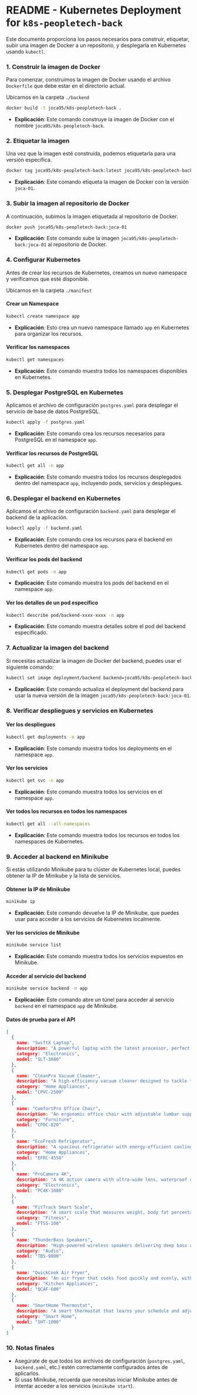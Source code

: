 # README - Kubernetes Deployment for `k8s-peopletech-back`

Este documento proporciona los pasos necesarios para construir, etiquetar, subir una imagen de Docker a un repositorio, y desplegarla en Kubernetes usando `kubectl`.

### 1. **Construir la imagen de Docker**

Para comenzar, construimos la imagen de Docker usando el archivo `Dockerfile` que debe estar en el directorio actual.

Ubicarnos en la carpeta `./backend`

```bash
docker build -t joca95/k8s-peopletech-back .
```

- **Explicación**: Este comando construye la imagen de Docker con el nombre `joca95/k8s-peopletech-back`.

### 2. **Etiquetar la imagen**

Una vez que la imagen esté construida, podemos etiquetarla para una versión específica.

```bash
docker tag joca95/k8s-peopletech-back:latest joca95/k8s-peopletech-back:joca-01
```

- **Explicación**: Este comando etiqueta la imagen de Docker con la versión `joca-01`.

### 3. **Subir la imagen al repositorio de Docker**

A continuación, subimos la imagen etiquetada al repositorio de Docker.

```bash
docker push joca95/k8s-peopletech-back:joca-01
```

- **Explicación**: Este comando sube la imagen `joca95/k8s-peopletech-back:joca-01` al repositorio de Docker.


### 4. **Configurar Kubernetes**

Antes de crear los recursos de Kubernetes, creamos un nuevo namespace y verificamos que esté disponible.

Ubicarnos en la carpeta `./manifest`

#### Crear un Namespace

```bash
kubectl create namespace app
```

- **Explicación**: Esto crea un nuevo namespace llamado `app` en Kubernetes para organizar los recursos.

#### Verificar los namespaces

```bash
kubectl get namespaces
```

- **Explicación**: Este comando muestra todos los namespaces disponibles en Kubernetes.


### 5. **Desplegar PostgreSQL en Kubernetes**

Aplicamos el archivo de configuración `postgres.yaml` para desplegar el servicio de base de datos PostgreSQL.

```bash
kubectl apply -f postgres.yaml
```

- **Explicación**: Este comando crea los recursos necesarios para PostgreSQL en el namespace `app`.

#### Verificar los recursos de PostgreSQL

```bash
kubectl get all -n app
```

- **Explicación**: Este comando muestra todos los recursos desplegados dentro del namespace `app`, incluyendo pods, servicios y despliegues.


### 6. **Desplegar el backend en Kubernetes**

Aplicamos el archivo de configuración `backend.yaml` para desplegar el backend de la aplicación.

```bash
kubectl apply -f backend.yaml
```

- **Explicación**: Este comando crea los recursos para el backend en Kubernetes dentro del namespace `app`.

#### Verificar los pods del backend

```bash
kubectl get pods -n app
```

- **Explicación**: Este comando muestra los pods del backend en el namespace `app`.

#### Ver los detalles de un pod específico

```bash
kubectl describe pod/backend-xxxx-xxxx -n app
```

- **Explicación**: Este comando muestra detalles sobre el pod del backend especificado.


### 7. **Actualizar la imagen del backend**

Si necesitas actualizar la imagen de Docker del backend, puedes usar el siguiente comando:

```bash
kubectl set image deployment/backend backend=joca95/k8s-peopletech-back:joca-01 -n app
```

- **Explicación**: Este comando actualiza el deployment del backend para usar la nueva versión de la imagen `joca95/k8s-peopletech-back:joca-01`.


### 8. **Verificar despliegues y servicios en Kubernetes**

#### Ver los despliegues

```bash
kubectl get deployments -n app
```

- **Explicación**: Este comando muestra todos los deployments en el namespace `app`.

#### Ver los servicios

```bash
kubectl get svc -n app
```

- **Explicación**: Este comando muestra todos los servicios en el namespace `app`.

#### Ver todos los recursos en todos los namespaces

```bash
kubectl get all --all-namespaces
```

- **Explicación**: Este comando muestra todos los recursos en todos los namespaces de Kubernetes.


### 9. **Acceder al backend en Minikube**

Si estás utilizando Minikube para tu clúster de Kubernetes local, puedes obtener la IP de Minikube y la lista de servicios.

#### Obtener la IP de Minikube

```bash
minikube ip
```

- **Explicación**: Este comando devuelve la IP de Minikube, que puedes usar para acceder a los servicios de Kubernetes localmente.

#### Ver los servicios de Minikube

```bash
minikube service list
```

- **Explicación**: Este comando muestra todos los servicios expuestos en Minikube.

#### Acceder al servicio del backend

```bash
minikube service backend -n app
```

- **Explicación**: Este comando abre un túnel para acceder al servicio `backend` en el namespace `app` de Minikube.

#### Datos de prueba para el API
```json
[
  {
    name: "SwiftX Laptop",
    description: "A powerful laptop with the latest processor, perfect for gaming and work-related tasks.",
    category: "Electronics",
    model: "SLT-3080"
  },
  {
    name: "CleanPro Vacuum Cleaner",
    description: "A high-efficiency vacuum cleaner designed to tackle tough dirt and debris on all surfaces.",
    category: "Home Appliances",
    model: "CPVC-2500"
  },
  {
    name: "ComfortPro Office Chair",
    description: "An ergonomic office chair with adjustable lumbar support, designed for long hours of comfort.",
    category: "Furniture",
    model: "CPOC-820"
  },
  {
    name: "EcoFresh Refrigerator",
    description: "A spacious refrigerator with energy-efficient cooling technology and a sleek, modern design.",
    category: "Home Appliances",
    model: "EFRC-4550"
  },
  {
    name: "ProCamera 4K",
    description: "A 4K action camera with ultra-wide lens, waterproof capabilities, and advanced stabilization.",
    category: "Electronics",
    model: "PC4K-1080"
  },
  {
    name: "FitTrack Smart Scale",
    description: "A smart scale that measures weight, body fat percentage, muscle mass, and more via a mobile app.",
    category: "Fitness",
    model: "FTSS-100"
  },
  {
    name: "ThunderBass Speakers",
    description: "High-powered wireless speakers delivering deep bass and clear sound for an enhanced music experience.",
    category: "Audio",
    model: "TBS-9800"
  },
  {
    name: "QuickCook Air Fryer",
    description: "An air fryer that cooks food quickly and evenly, with little to no oil for healthier meals.",
    category: "Kitchen Appliances",
    model: "QCAF-600"
  },
  {
    name: "SmartHome Thermostat",
    description: "A smart thermostat that learns your schedule and adjusts the temperature for optimal comfort and energy savings.",
    category: "Smart Home",
    model: "SHT-1000"
  }
]
```


### 10. **Notas finales**

- Asegúrate de que todos los archivos de configuración (`postgres.yaml`, `backend.yaml`, etc.) estén correctamente configurados antes de aplicarlos.
- Si usas Minikube, recuerda que necesitas iniciar Minikube antes de intentar acceder a los servicios (`minikube start`).



